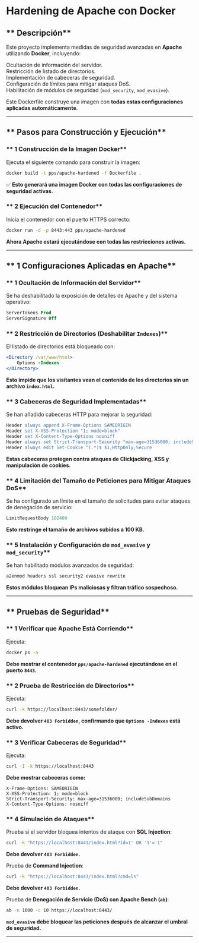 # Hardening de Apache con Docker

## **  Descripción**
Este proyecto implementa medidas de seguridad avanzadas en **Apache** utilizando **Docker**, incluyendo:

 Ocultación de información del servidor.  
 Restricción de listado de directorios.  
 Implementación de cabeceras de seguridad.  
 Configuración de límites para mitigar ataques DoS.  
 Habilitación de módulos de seguridad (`mod_security`, `mod_evasive`).  

Este Dockerfile construye una imagen con **todas estas configuraciones aplicadas automáticamente**.

---

## **  Pasos para Construcción y Ejecución**

### ** 1 Construcción de la Imagen Docker**
Ejecuta el siguiente comando para construir la imagen:
```sh
docker build -t pps/apache-hardened -f Dockerfile .
```
✅ **Esto generará una imagen Docker con todas las configuraciones de seguridad activas.**

### ** 2 Ejecución del Contenedor**
Inicia el contenedor con el puerto HTTPS correcto:
```sh
docker run -d -p 8443:443 pps/apache-hardened
```
 **Ahora Apache estará ejecutándose con todas las restricciones activas.**

---

## ** 1 Configuraciones Aplicadas en Apache**

### ** 1 Ocultación de Información del Servidor**
Se ha deshabilitado la exposición de detalles de Apache y del sistema operativo:
```apache
ServerTokens Prod
ServerSignature Off
```

### ** 2 Restricción de Directorios (Deshabilitar `Indexes`)**
El listado de directorios está bloqueado con:
```apache
<Directory /var/www/html>
    Options -Indexes
</Directory>
```
 **Esto impide que los visitantes vean el contenido de los directorios sin un archivo `index.html`.**

### ** 3 Cabeceras de Seguridad Implementadas**
Se han añadido cabeceras HTTP para mejorar la seguridad:
```apache
Header always append X-Frame-Options SAMEORIGIN
Header set X-XSS-Protection "1; mode=block"
Header set X-Content-Type-Options nosniff
Header always set Strict-Transport-Security "max-age=31536000; includeSubDomains"
Header always edit Set-Cookie ^(.*)$ $1;HttpOnly;Secure
```
 **Estas cabeceras protegen contra ataques de Clickjacking, XSS y manipulación de cookies.**

### ** 4 Limitación del Tamaño de Peticiones para Mitigar Ataques DoS**
Se ha configurado un límite en el tamaño de solicitudes para evitar ataques de denegación de servicio:
```apache
LimitRequestBody 102400
```
 **Esto restringe el tamaño de archivos subidos a 100 KB.**

### ** 5 Instalación y Configuración de `mod_evasive` y `mod_security`**
Se han habilitado módulos avanzados de seguridad:
```sh
a2enmod headers ssl security2 evasive rewrite
```
 **Estos módulos bloquean IPs maliciosas y filtran tráfico sospechoso.**

---

## ** Pruebas de Seguridad**

### ** 1 Verificar que Apache Está Corriendo**
Ejecuta:
```sh
docker ps -a
```
 **Debe mostrar el contenedor `pps/apache-hardened` ejecutándose en el puerto `8443`.**

### ** 2 Prueba de Restricción de Directorios**
Ejecuta:
```sh
curl -k https://localhost:8443/somefolder/
```
 **Debe devolver `403 Forbidden`, confirmando que `Options -Indexes` está activo.**

### ** 3 Verificar Cabeceras de Seguridad**
Ejecuta:
```sh
curl -I -k https://localhost:8443
```
 **Debe mostrar cabeceras como:**
```
X-Frame-Options: SAMEORIGIN
X-XSS-Protection: 1; mode=block
Strict-Transport-Security: max-age=31536000; includeSubDomains
X-Content-Type-Options: nosniff
```

### ** 4 Simulación de Ataques**
Prueba si el servidor bloquea intentos de ataque con **SQL Injection**:
```sh
curl -k "https://localhost:8443/index.html?id=1' OR '1'='1"
```
 **Debe devolver `403 Forbidden`.**

Prueba de **Command Injection**:
```sh
curl -k "https://localhost:8443/index.html?cmd=ls"
```
 **Debe devolver `403 Forbidden`.**

Prueba de **Denegación de Servicio (DoS) con Apache Bench (`ab`)**:
```sh
ab -n 1000 -c 10 https://localhost:8443/
```
 **`mod_evasive` debe bloquear las peticiones después de alcanzar el umbral de seguridad.**

---
